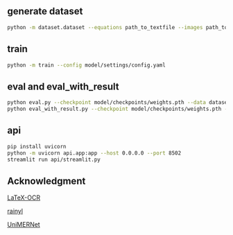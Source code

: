 ## generate dataset
```bash
python -m dataset.dataset --equations path_to_textfile --images path_to_images --out dataset.pkl --tokenizer model/dataset/tokenizer.json
```

## train
```bash
python -m train --config model/settings/config.yaml
```


## eval and eval_with_result
```bash
python eval.py --checkpoint model/checkpoints/weights.pth --data dataset/data/miniTrain.pkl --config model/settings/config.yaml
python eval_with_result.py --checkpoint model/checkpoints/weights.pth --data dataset/data/miniTrain.pkl --config model/settings/config.yaml --output dataset/data/csv_results
```

## api
```bash
pip install uvicorn
python -m uvicorn api.app:app --host 0.0.0.0 --port 8502
streamlit run api/streamlit.py

```

## Acknowledgment

[LaTeX-OCR](https://github.com/lukas-blecher/LaTeX-OCR/tree/main)

[rainyl](https://github.com/rainyl)

[UniMERNet](https://github.com/opendatalab/UniMERNet/tree/main)
